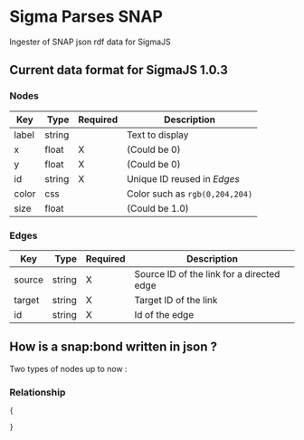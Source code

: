 Sigma Parses SNAP
===

Ingester of SNAP json rdf data for SigmaJS

## Current data format for SigmaJS 1.0.3

### Nodes

| Key     | Type     | Required | Description
|---------|----------|----------|---------------
| label   | string   |          | Text to display
| x       | float    |     X    | (Could be 0)
| y       | float    |     X    | (Could be 0)
| id      | string   |     X    | Unique ID reused in *Edges*
| color   | css      |          | Color such as `rgb(0,204,204)`
| size    | float    |          | (Could be 1.0)

### Edges

| Key     | Type     | Required | Description    
|---------|----------|----------|-------------------------
| source  | string   |     X    | Source ID of the link for a directed edge
| target  | string   |     X    | Target ID of the link
| id      | string   |     X    | Id of the edge

## How is a snap:bond written in json ?

Two types of nodes up to now :

### Relationship
```javascript
{

}
```